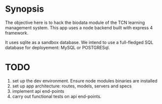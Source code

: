 Synopsis
=====
The objective here is to hack the biodata module of the TCN learning
management system. This app uses a node backend built with express 4
framework.

It uses sqlite as a sandbox database. We intend to use a full-fledged
SQL database for deployement: MySQL or POSTGRESql.

TODO
====
1. set up the dev environment. Ensure node modules binaries are installed
2. set up app architecture: routes, models, servers and specs
3. implement api end-points
4. carry out functional tests on api end-points.